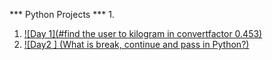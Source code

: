 *** Python Projects ***
1. 
1. [![Day 1](#find the user to kilogram in convertfactor 0.453)](https://github.com/ishanwalia7579/Python--project/blob/main/Day1.py)<br>
2. [![Day2 ] (What is break, continue and pass in Python?)](https://github.com/ishanwalia7579/Python--project/blob/main/Day2.py)
